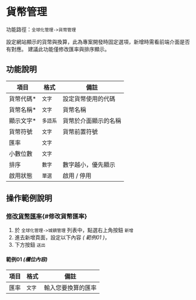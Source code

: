 #  貨幣管理

功能路徑：`全球化管理->貨幣管理`

設定網站顯示的貨幣與換算，此為專案開發時固定選項，新增時需看前端介面是否有對應。
建議此功能僅修改匯率與排序顯示。



##  功能說明 

| 項目  | 格式 | 備註 |
|---|---|---|
|貨幣代碼*|`文字`|設定貨幣使用的代碼|
|貨幣名稱*|`文字`|貨幣名稱|
|顯示文字*|`多語系`|貨幣於介面顯示的名稱|
|貨幣符號|`文字`|貨幣前置符號|
|匯率|`文字`||
|小數位數|`文字`||
|排序|`數字`|數字越小，優先顯示|
|啟用狀態|`單選`|啟用 / 停用|


##  操作範例說明



### [修改貨幣匯率](/guide/world-currency#修改貨幣匯率){#修改貨幣匯率}

1. 於 `全球化管理->城鎮管理` 列表中，點選右上角按鈕 `新增` 
2. 進去新增頁面，設定以下內容 _( 範例01 )_，
3. 下方按鈕 `送出`

#### 範例01 _(欄位內容)_

| 項目  | 格式 | 備註 |
|---|---|---|
|匯率|`文字`|輸入您要換算的匯率|

